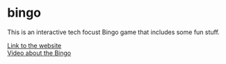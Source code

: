 # bingo
This is an interactive tech focust Bingo game that includes some fun stuff.

[Link to the website](http://pixeltux.com/?id=bingo-2018)  
[Video about the Bingo](http://pixeltux.com/?id=bingo-2018)
